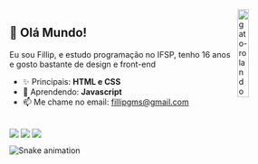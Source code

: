 <img align="right" alt="gato-rolando" src="http://25.media.tumblr.com/e6ffb193e37fb600e828c03e357237b2/tumblr_mhtt5ts8BK1rkfeyuo1_250.gif" style="width: 20%">

## 👋 Olá Mundo!

Eu sou Fillip, e estudo programação no IFSP, tenho 16 anos e gosto bastante de design e front-end

- ✨ Principais: <strong>HTML e CSS</strong>
- 🌱 Aprendendo: <strong>Javascript</strong>
- 📫 Me chame no email: fillipgms@gmail.com

<div style="display: inline_block"><br>
  <img align="center" src="https://img.shields.io/badge/HTML5-E34F26?style=for-the-badge&logo=html5&logoColor=white">
  <img align="center" src="https://img.shields.io/badge/CSS3-1572B6?style=for-the-badge&logo=css3&logoColor=white">
  <img align="center" src="https://img.shields.io/badge/JavaScript-323330?style=for-the-badge&logo=javascript&logoColor=F7DF1E">
</div>
  
<div> 

  ![Snake animation](https://github.com/fillipgms/fillipgms/blob/output/github-contribution-grid-snake.svg)
 
</div>
